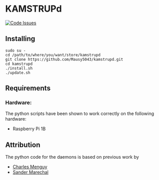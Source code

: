 # KAMSTRUPd
[![Code Issues](https://www.quantifiedcode.com/api/v1/project/ecdc07e898b848238e982bdb6958c6dc/badge.svg)](https://www.quantifiedcode.com/app/project/ecdc07e898b848238e982bdb6958c6dc)

## Installing

```
sudo su -
cd /path/to/where/you/want/store/kamstrupd
git clone https://github.com/Mausy5043/kamstrupd.git
cd kamstrupd
./install.sh
./update.sh
```

## Requirements
### Hardware:
The python scripts have been shown to work correctly on the following hardware:
 - Raspberry Pi 1B

## Attribution
The python code for the daemons is based on previous work by
- [Charles Menguy](http://stackoverflow.com/questions/10217067/implementing-a-full-python-unix-style-daemon-process)
- [Sander Marechal](http://www.jejik.com/articles/2007/02/a_simple_unix_linux_daemon_in_python/)
